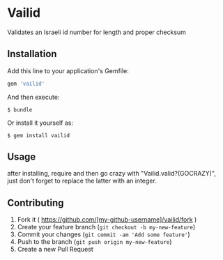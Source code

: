 # Vailid

Validates an Israeli id number for length and proper checksum

## Installation

Add this line to your application's Gemfile:

```ruby
gem 'vailid'
```

And then execute:

    $ bundle

Or install it yourself as:

    $ gem install vailid

## Usage

after installing, require and then go crazy with "Vailid.valid?(GOCRAZY)", just don't forget to replace the latter with an integer.

## Contributing

1. Fork it ( https://github.com/[my-github-username]/vailid/fork )
2. Create your feature branch (`git checkout -b my-new-feature`)
3. Commit your changes (`git commit -am 'Add some feature'`)
4. Push to the branch (`git push origin my-new-feature`)
5. Create a new Pull Request
